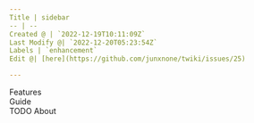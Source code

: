 ```yaml
---
Title | sidebar
-- | --
Created @ | `2022-12-19T10:11:09Z`
Last Modify @| `2022-12-20T05:23:54Z`
Labels | `enhancement`
Edit @| [here](https://github.com/junxnone/twiki/issues/25)

---
```

Features  
Guide  
TODO
About
